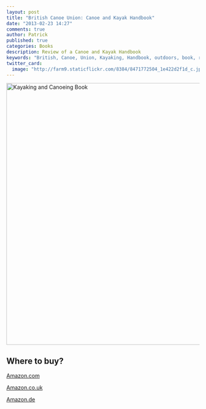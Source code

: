 ```yaml
---
layout: post
title: "British Canoe Union: Canoe and Kayak Handbook"
date: "2013-02-23 14:27"
comments: true
author: Patrick
published: true
categories: Books
description: Review of a Canoe and Kayak Handbook
keywords: "British, Canoe, Union, Kayaking, Handbook, outdoors, book, review"
twitter_card: 
  image: "http://farm9.staticflickr.com/8384/8471772504_1e422d2f1d_c.jpg"
---
```


<a href="https://www.flickr.com/photos/90204224@N07/8471772504" title="Kayaking and Canoeing Book"><img src="https://farm9.staticflickr.com/8384/8471772504_80473b7f81_b.jpg" width="1024" height="683" alt="Kayaking and Canoeing Book"></a>

## Where to buy?
<a href="http://www.amazon.com/gp/product/0953195651/ref=as_li_qf_sp_asin_il_tl?ie=UTF8&camp=1789&creative=9325&creativeASIN=0953195651&linkCode=as2&tag=hikeve-20" target="_blank">Amazon.com</a> 

<a href="http://www.amazon.co.uk/gp/product/0953195651/ref=as_li_qf_sp_asin_il_tl?ie=UTF8&camp=1634&creative=6738&creativeASIN=0953195651&linkCode=as2&tag=hikeve07-21" target="_blank">Amazon.co.uk</a>

<a href="http://www.amazon.de/gp/product/0953195651/ref=as_li_qf_sp_asin_il_tl?ie=UTF8&camp=1638&creative=6742&creativeASIN=0953195651&linkCode=as2&tag=hikeve-21" target="_blank">Amazon.de</a>

